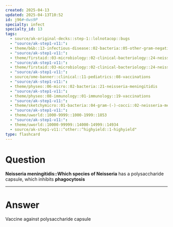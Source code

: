 ```yaml
---
created: 2025-04-13
updated: 2025-04-13T10:52
id: j96#~6ws9P
specialty: infect
specialty_id: 13
tags:
  - source/ak-original-decks::step-1::lolnotacop::bugs
  - "source/ak-step1-v11:": 
  - theme/b&b::13-infectious-disease::02-bacteria::05-other-gram-negatives
  - "source/ak-step1-v11:": 
  - theme/firstaid::03-microbiology::02-clinical-bacteriology::24-neisseria
  - "source/ak-step1-v11:": 
  - theme/firstaid::03-microbiology::02-clinical-bacteriology::24-neisseria::neisseria-meningitidis
  - "source/ak-step1-v11:": 
  - source/ome-banner::clinical::11-pediatrics::08-vaccinations
  - "source/ak-step1-v11:": 
  - theme/physeo::06-micro::02-bacteria::21-neisseria-meningitidis
  - "source/ak-step1-v11:": 
  - theme/physeo::08-immunology::01-immunology::19-vaccinations
  - "source/ak-step1-v11:": 
  - theme/sketchymicro::01-bacteria::04-gram-(-)-cocci::02-neisseria-meningitidis
  - "source/ak-step1-v11:": 
  - theme/uworld::1000-9999::1000-1999::1853
  - "source/ak-step1-v11:": 
  - theme/uworld::10000-99999::14000-14999::14934
  - source/ak-step1-v11::^other::^highyield::1-highyield"
type: flashcard
---
```


# Question
**Neisseria meningitidis::Which species of Neisseria** has a polysaccharide capsule, which inhibits **phagocytosis**

---

# Answer
Vaccine against polysaccharide capsule